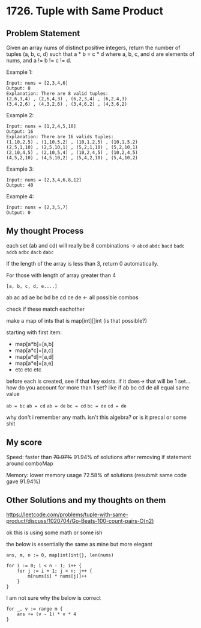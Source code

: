 # 1726. Tuple with Same Product

## Problem Statement

Given an array nums of distinct positive integers, return the number of tuples (a, b, c, d) such that a * b = c * d where a, b, c, and d are elements of nums, and a != b != c != d.

Example 1:
```
Input: nums = [2,3,4,6]
Output: 8
Explanation: There are 8 valid tuples:
(2,6,3,4) , (2,6,4,3) , (6,2,3,4) , (6,2,4,3)
(3,4,2,6) , (4,3,2,6) , (3,4,6,2) , (4,3,6,2)
```

Example 2:
```
Input: nums = [1,2,4,5,10]
Output: 16
Explanation: There are 16 valids tuples:
(1,10,2,5) , (1,10,5,2) , (10,1,2,5) , (10,1,5,2)
(2,5,1,10) , (2,5,10,1) , (5,2,1,10) , (5,2,10,1)
(2,10,4,5) , (2,10,5,4) , (10,2,4,5) , (10,2,4,5)
(4,5,2,10) , (4,5,10,2) , (5,4,2,10) , (5,4,10,2)
```

Example 3:
```
Input: nums = [2,3,4,6,8,12]
Output: 40
```

Example 4:
```
Input: nums = [2,3,5,7]
Output: 0
```

## My thought Process

each set (ab and cd) will really be 8 combinations -> `abcd` `abdc` `bacd` `badc` `adcb` `adbc` `dacb` `dabc`

If the length of the array is less than 3, return 0 automatically.

For those with length of array greater than 4

`[a, b, c, d, e....]`

ab ac ad ae bc bd be cd ce de <- all possible combos

check if these match eachother

make a map of ints that is map[int][]int (is that possible?)

starting with first item:
- map[a*b]=[a,b]
- map[a*c]=[a,c]
- map[a*d]=[a,d]
- map[a*e]=[a,e]
- etc etc etc

before each is created, see if that key exists. if it does-> that will be 1 set...
how do you account for more than 1 set? like if ab bc cd de all equal same value

`ab = bc` `ab = cd` `ab = de` `bc = cd` `bc = de` `cd = de`

why don't i remember any math. isn't this algebra? or is it precal or some shit


## My score

Speed: faster than ~~70.97%~~ 91.94% of solutions after removing if statement around comboMap

Memory: lower memory usage 72.58% of solutions (resubmit same code gave 91.94%)

## Other Solutions and my thoughts on them

https://leetcode.com/problems/tuple-with-same-product/discuss/1020704/Go-Beats-100-count-pairs-O(n2)

ok this is using some math or some ish

the below is essentially the same as mine but more elegant

```golang
ans, m, n := 0, map[int]int{}, len(nums)
    
for i := 0; i < n - 1; i++ {
    for j := i + 1; j < n; j++ {
        m[nums[i] * nums[j]]++
    }
}
```

I am not sure why the below is correct

```golang
for _, v := range m {
    ans += (v - 1) * v * 4
}
```
